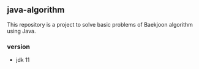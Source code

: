 ## java-algorithm

This repository is a project to solve 
basic problems of Baekjoon algorithm using Java.

### version
 - jdk 11
